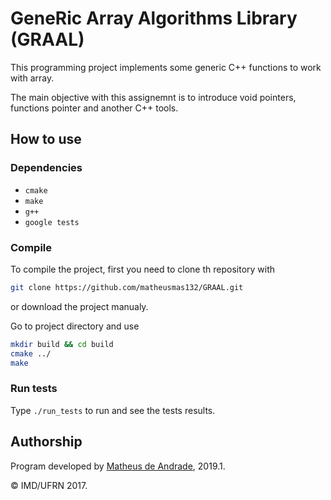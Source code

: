 # GeneRic Array Algorithms Library (GRAAL)

This programming project implements some generic C++ functions to work with array.

The main objective with this assignemnt is to introduce void pointers, functions pointer and another C++ tools.

## How to use

### Dependencies
* `cmake`
* `make`
* `g++`
* `google tests`


### Compile
To compile the project, first you need to clone th repository with

```bash
git clone https://github.com/matheusmas132/GRAAL.git
```

or download the project manualy.

Go to project directory and use

```bash
mkdir build && cd build
cmake ../
make
```
### Run tests
Type `./run_tests` to run and see the tests results.

## Authorship
Program developed by [Matheus de Andrade](https://github.com/matheusmas132), 2019.1.

&copy; IMD/UFRN 2017.
